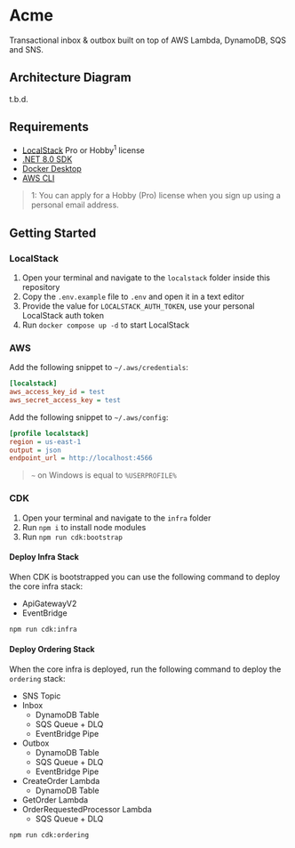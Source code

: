 ﻿# Acme

Transactional inbox & outbox built on top of AWS Lambda, DynamoDB, SQS and SNS.

## Architecture Diagram

t.b.d.

## Requirements

- [LocalStack](https://www.localstack.cloud/) Pro or Hobby<sup>1</sup> license
- [.NET 8.0 SDK](https://dotnet.microsoft.com/en-us/download/dotnet/8.0)
- [Docker Desktop](https://docs.docker.com/desktop/)
- [AWS CLI](https://docs.aws.amazon.com/cli/latest/userguide/getting-started-install.html)

> 1: You can apply for a Hobby (Pro) license when you sign up using a personal email address.

## Getting Started

### LocalStack

1. Open your terminal and navigate to the `localstack` folder inside this repository
2. Copy the `.env.example` file to `.env` and open it in a text editor
3. Provide the value for `LOCALSTACK_AUTH_TOKEN`, use your personal LocalStack auth token
4. Run `docker compose up -d` to start LocalStack

### AWS

Add the following snippet to `~/.aws/credentials`:

```ini
[localstack]
aws_access_key_id = test
aws_secret_access_key = test
```

Add the following snippet to `~/.aws/config`:

```ini
[profile localstack]
region = us-east-1
output = json
endpoint_url = http://localhost:4566
```

> `~` on Windows is equal to `%USERPROFILE%`

### CDK

1. Open your terminal and navigate to the `infra` folder
2. Run `npm i` to install node modules
3. Run `npm run cdk:bootstrap`

#### Deploy Infra Stack

When CDK is bootstrapped you can use the following command to deploy the core infra stack:

- ApiGatewayV2
- EventBridge

```sh
npm run cdk:infra
```

#### Deploy Ordering Stack

When the core infra is deployed, run the following command to deploy the `ordering` stack:

- SNS Topic
- Inbox
    - DynamoDB Table
    - SQS Queue + DLQ
    - EventBridge Pipe
- Outbox
    - DynamoDB Table
    - SQS Queue + DLQ
    - EventBridge Pipe
- CreateOrder Lambda
    - DynamoDB Table
- GetOrder Lambda
- OrderRequestedProcessor Lambda
    - SQS Queue + DLQ

```sh
npm run cdk:ordering
```